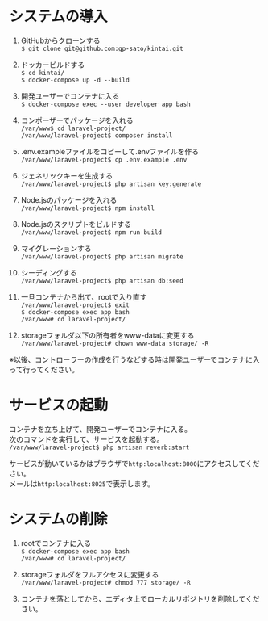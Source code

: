 # システムの導入

1. GitHubからクローンする<br>
`$ git clone git@github.com:gp-sato/kintai.git`

1. ドッカービルドする<br>
`$ cd kintai/`<br>
`$ docker-compose up -d --build`

1. 開発ユーザーでコンテナに入る<br>
`$ docker-compose exec --user developer app bash`

1. コンポーザーでパッケージを入れる<br>
`/var/www$ cd laravel-project/`<br>
`/var/www/laravel-project$ composer install`

1. .env.exampleファイルをコピーして.envファイルを作る<br>
`/var/www/laravel-project$ cp .env.example .env`

1. ジェネリックキーを生成する<br>
`/var/www/laravel-project$ php artisan key:generate`

1. Node.jsのパッケージを入れる<br>
`/var/www/laravel-project$ npm install`

1. Node.jsのスクリプトをビルドする<br>
`/var/www/laravel-project$ npm run build`

1. マイグレーションする<br>
`/var/www/laravel-project$ php artisan migrate`

1. シーディングする<br>
`/var/www/laravel-project$ php artisan db:seed`

1. 一旦コンテナから出て、rootで入り直す<br>
`/var/www/laravel-project$ exit`<br>
`$ docker-compose exec app bash`<br>
`/var/www# cd laravel-project/`

1. storageフォルダ以下の所有者をwww-dataに変更する<br>
`/var/www/laravel-project# chown www-data storage/ -R`

※以後、コントローラーの作成を行うなどする時は開発ユーザーでコンテナに入って行ってください。

# サービスの起動

コンテナを立ち上げて、開発ユーザーでコンテナに入る。<br>
次のコマンドを実行して、サービスを起動する。<br>
`/var/www/laravel-project$ php artisan reverb:start`

サービスが動いているかはブラウザで`http:localhost:8000`にアクセスしてください。<br>
メールは`http:localhost:8025`で表示します。

# システムの削除

1. rootでコンテナに入る<br>
`$ docker-compose exec app bash`<br>
`/var/www# cd laravel-project/`

1. storageフォルダをフルアクセスに変更する<br>
`/var/www/laravel-project# chmod 777 storage/ -R`

1. コンテナを落としてから、エディタ上でローカルリポジトリを削除してください。
